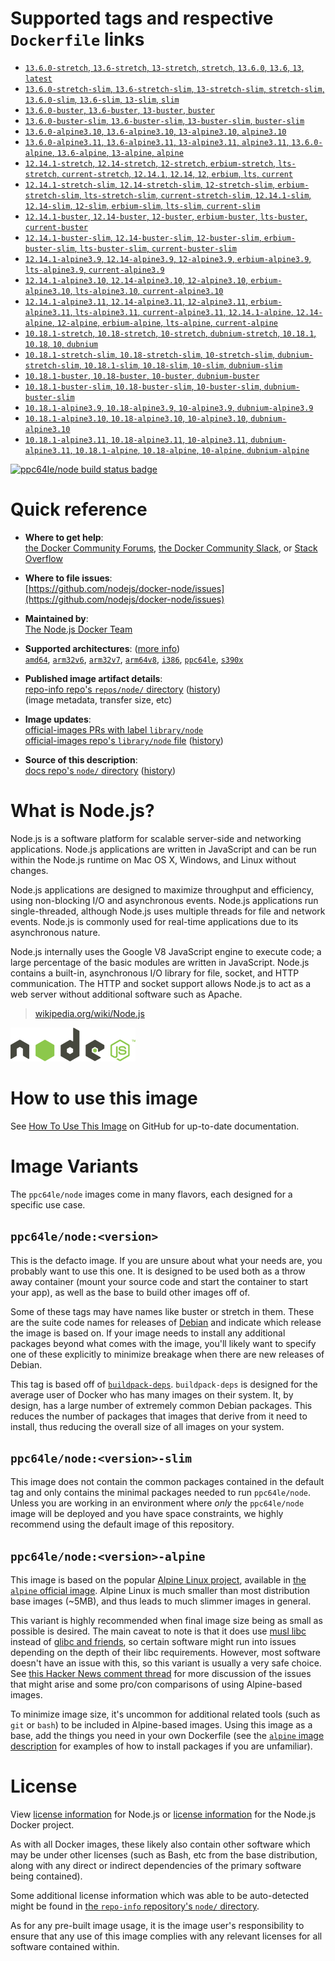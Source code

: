 <!--

********************************************************************************

WARNING:

    DO NOT EDIT "node/README.md"

    IT IS AUTO-GENERATED

    (from the other files in "node/" combined with a set of templates)

********************************************************************************

-->

# Supported tags and respective `Dockerfile` links

-	[`13.6.0-stretch`, `13.6-stretch`, `13-stretch`, `stretch`, `13.6.0`, `13.6`, `13`, `latest`](https://github.com/nodejs/docker-node/blob/8b8eebe2667b04d50f85535e2504fcbfd4675930/13/stretch/Dockerfile)
-	[`13.6.0-stretch-slim`, `13.6-stretch-slim`, `13-stretch-slim`, `stretch-slim`, `13.6.0-slim`, `13.6-slim`, `13-slim`, `slim`](https://github.com/nodejs/docker-node/blob/cd046b99024274af8a782bc7fb722a89f65ecfdc/13/stretch-slim/Dockerfile)
-	[`13.6.0-buster`, `13.6-buster`, `13-buster`, `buster`](https://github.com/nodejs/docker-node/blob/8b8eebe2667b04d50f85535e2504fcbfd4675930/13/buster/Dockerfile)
-	[`13.6.0-buster-slim`, `13.6-buster-slim`, `13-buster-slim`, `buster-slim`](https://github.com/nodejs/docker-node/blob/cd046b99024274af8a782bc7fb722a89f65ecfdc/13/buster-slim/Dockerfile)
-	[`13.6.0-alpine3.10`, `13.6-alpine3.10`, `13-alpine3.10`, `alpine3.10`](https://github.com/nodejs/docker-node/blob/8b8eebe2667b04d50f85535e2504fcbfd4675930/13/alpine3.10/Dockerfile)
-	[`13.6.0-alpine3.11`, `13.6-alpine3.11`, `13-alpine3.11`, `alpine3.11`, `13.6.0-alpine`, `13.6-alpine`, `13-alpine`, `alpine`](https://github.com/nodejs/docker-node/blob/8b8eebe2667b04d50f85535e2504fcbfd4675930/13/alpine3.11/Dockerfile)
-	[`12.14.1-stretch`, `12.14-stretch`, `12-stretch`, `erbium-stretch`, `lts-stretch`, `current-stretch`, `12.14.1`, `12.14`, `12`, `erbium`, `lts`, `current`](https://github.com/nodejs/docker-node/blob/8b8eebe2667b04d50f85535e2504fcbfd4675930/12/stretch/Dockerfile)
-	[`12.14.1-stretch-slim`, `12.14-stretch-slim`, `12-stretch-slim`, `erbium-stretch-slim`, `lts-stretch-slim`, `current-stretch-slim`, `12.14.1-slim`, `12.14-slim`, `12-slim`, `erbium-slim`, `lts-slim`, `current-slim`](https://github.com/nodejs/docker-node/blob/cd046b99024274af8a782bc7fb722a89f65ecfdc/12/stretch-slim/Dockerfile)
-	[`12.14.1-buster`, `12.14-buster`, `12-buster`, `erbium-buster`, `lts-buster`, `current-buster`](https://github.com/nodejs/docker-node/blob/8b8eebe2667b04d50f85535e2504fcbfd4675930/12/buster/Dockerfile)
-	[`12.14.1-buster-slim`, `12.14-buster-slim`, `12-buster-slim`, `erbium-buster-slim`, `lts-buster-slim`, `current-buster-slim`](https://github.com/nodejs/docker-node/blob/cd046b99024274af8a782bc7fb722a89f65ecfdc/12/buster-slim/Dockerfile)
-	[`12.14.1-alpine3.9`, `12.14-alpine3.9`, `12-alpine3.9`, `erbium-alpine3.9`, `lts-alpine3.9`, `current-alpine3.9`](https://github.com/nodejs/docker-node/blob/8b8eebe2667b04d50f85535e2504fcbfd4675930/12/alpine3.9/Dockerfile)
-	[`12.14.1-alpine3.10`, `12.14-alpine3.10`, `12-alpine3.10`, `erbium-alpine3.10`, `lts-alpine3.10`, `current-alpine3.10`](https://github.com/nodejs/docker-node/blob/8b8eebe2667b04d50f85535e2504fcbfd4675930/12/alpine3.10/Dockerfile)
-	[`12.14.1-alpine3.11`, `12.14-alpine3.11`, `12-alpine3.11`, `erbium-alpine3.11`, `lts-alpine3.11`, `current-alpine3.11`, `12.14.1-alpine`, `12.14-alpine`, `12-alpine`, `erbium-alpine`, `lts-alpine`, `current-alpine`](https://github.com/nodejs/docker-node/blob/8b8eebe2667b04d50f85535e2504fcbfd4675930/12/alpine3.11/Dockerfile)
-	[`10.18.1-stretch`, `10.18-stretch`, `10-stretch`, `dubnium-stretch`, `10.18.1`, `10.18`, `10`, `dubnium`](https://github.com/nodejs/docker-node/blob/e756350f8b873cec2faa2cf2bad92ba8c7884ed4/10/stretch/Dockerfile)
-	[`10.18.1-stretch-slim`, `10.18-stretch-slim`, `10-stretch-slim`, `dubnium-stretch-slim`, `10.18.1-slim`, `10.18-slim`, `10-slim`, `dubnium-slim`](https://github.com/nodejs/docker-node/blob/e756350f8b873cec2faa2cf2bad92ba8c7884ed4/10/stretch-slim/Dockerfile)
-	[`10.18.1-buster`, `10.18-buster`, `10-buster`, `dubnium-buster`](https://github.com/nodejs/docker-node/blob/e756350f8b873cec2faa2cf2bad92ba8c7884ed4/10/buster/Dockerfile)
-	[`10.18.1-buster-slim`, `10.18-buster-slim`, `10-buster-slim`, `dubnium-buster-slim`](https://github.com/nodejs/docker-node/blob/e756350f8b873cec2faa2cf2bad92ba8c7884ed4/10/buster-slim/Dockerfile)
-	[`10.18.1-alpine3.9`, `10.18-alpine3.9`, `10-alpine3.9`, `dubnium-alpine3.9`](https://github.com/nodejs/docker-node/blob/e756350f8b873cec2faa2cf2bad92ba8c7884ed4/10/alpine3.9/Dockerfile)
-	[`10.18.1-alpine3.10`, `10.18-alpine3.10`, `10-alpine3.10`, `dubnium-alpine3.10`](https://github.com/nodejs/docker-node/blob/e756350f8b873cec2faa2cf2bad92ba8c7884ed4/10/alpine3.10/Dockerfile)
-	[`10.18.1-alpine3.11`, `10.18-alpine3.11`, `10-alpine3.11`, `dubnium-alpine3.11`, `10.18.1-alpine`, `10.18-alpine`, `10-alpine`, `dubnium-alpine`](https://github.com/nodejs/docker-node/blob/e756350f8b873cec2faa2cf2bad92ba8c7884ed4/10/alpine3.11/Dockerfile)

[![ppc64le/node build status badge](https://img.shields.io/jenkins/s/https/doi-janky.infosiftr.net/job/multiarch/job/ppc64le/job/node.svg?label=ppc64le/node%20%20build%20job)](https://doi-janky.infosiftr.net/job/multiarch/job/ppc64le/job/node/)

# Quick reference

-	**Where to get help**:  
	[the Docker Community Forums](https://forums.docker.com/), [the Docker Community Slack](http://dockr.ly/slack), or [Stack Overflow](https://stackoverflow.com/search?tab=newest&q=docker)

-	**Where to file issues**:  
	[https://github.com/nodejs/docker-node/issues](https://github.com/nodejs/docker-node/issues)

-	**Maintained by**:  
	[The Node.js Docker Team](https://github.com/nodejs/docker-node)

-	**Supported architectures**: ([more info](https://github.com/docker-library/official-images#architectures-other-than-amd64))  
	[`amd64`](https://hub.docker.com/r/amd64/node/), [`arm32v6`](https://hub.docker.com/r/arm32v6/node/), [`arm32v7`](https://hub.docker.com/r/arm32v7/node/), [`arm64v8`](https://hub.docker.com/r/arm64v8/node/), [`i386`](https://hub.docker.com/r/i386/node/), [`ppc64le`](https://hub.docker.com/r/ppc64le/node/), [`s390x`](https://hub.docker.com/r/s390x/node/)

-	**Published image artifact details**:  
	[repo-info repo's `repos/node/` directory](https://github.com/docker-library/repo-info/blob/master/repos/node) ([history](https://github.com/docker-library/repo-info/commits/master/repos/node))  
	(image metadata, transfer size, etc)

-	**Image updates**:  
	[official-images PRs with label `library/node`](https://github.com/docker-library/official-images/pulls?q=label%3Alibrary%2Fnode)  
	[official-images repo's `library/node` file](https://github.com/docker-library/official-images/blob/master/library/node) ([history](https://github.com/docker-library/official-images/commits/master/library/node))

-	**Source of this description**:  
	[docs repo's `node/` directory](https://github.com/docker-library/docs/tree/master/node) ([history](https://github.com/docker-library/docs/commits/master/node))

# What is Node.js?

Node.js is a software platform for scalable server-side and networking applications. Node.js applications are written in JavaScript and can be run within the Node.js runtime on Mac OS X, Windows, and Linux without changes.

Node.js applications are designed to maximize throughput and efficiency, using non-blocking I/O and asynchronous events. Node.js applications run single-threaded, although Node.js uses multiple threads for file and network events. Node.js is commonly used for real-time applications due to its asynchronous nature.

Node.js internally uses the Google V8 JavaScript engine to execute code; a large percentage of the basic modules are written in JavaScript. Node.js contains a built-in, asynchronous I/O library for file, socket, and HTTP communication. The HTTP and socket support allows Node.js to act as a web server without additional software such as Apache.

> [wikipedia.org/wiki/Node.js](https://en.wikipedia.org/wiki/Node.js)

![logo](https://raw.githubusercontent.com/docker-library/docs/01c12653951b2fe592c1f93a13b4e289ada0e3a1/node/logo.png)

# How to use this image

See [How To Use This Image](https://github.com/nodejs/docker-node/blob/master/README.md#how-to-use-this-image) on GitHub for up-to-date documentation.

# Image Variants

The `ppc64le/node` images come in many flavors, each designed for a specific use case.

## `ppc64le/node:<version>`

This is the defacto image. If you are unsure about what your needs are, you probably want to use this one. It is designed to be used both as a throw away container (mount your source code and start the container to start your app), as well as the base to build other images off of.

Some of these tags may have names like buster or stretch in them. These are the suite code names for releases of [Debian](https://wiki.debian.org/DebianReleases) and indicate which release the image is based on. If your image needs to install any additional packages beyond what comes with the image, you'll likely want to specify one of these explicitly to minimize breakage when there are new releases of Debian.

This tag is based off of [`buildpack-deps`](https://hub.docker.com/_/buildpack-deps/). `buildpack-deps` is designed for the average user of Docker who has many images on their system. It, by design, has a large number of extremely common Debian packages. This reduces the number of packages that images that derive from it need to install, thus reducing the overall size of all images on your system.

## `ppc64le/node:<version>-slim`

This image does not contain the common packages contained in the default tag and only contains the minimal packages needed to run `ppc64le/node`. Unless you are working in an environment where *only* the `ppc64le/node` image will be deployed and you have space constraints, we highly recommend using the default image of this repository.

## `ppc64le/node:<version>-alpine`

This image is based on the popular [Alpine Linux project](http://alpinelinux.org), available in [the `alpine` official image](https://hub.docker.com/_/alpine). Alpine Linux is much smaller than most distribution base images (~5MB), and thus leads to much slimmer images in general.

This variant is highly recommended when final image size being as small as possible is desired. The main caveat to note is that it does use [musl libc](http://www.musl-libc.org) instead of [glibc and friends](http://www.etalabs.net/compare_libcs.html), so certain software might run into issues depending on the depth of their libc requirements. However, most software doesn't have an issue with this, so this variant is usually a very safe choice. See [this Hacker News comment thread](https://news.ycombinator.com/item?id=10782897) for more discussion of the issues that might arise and some pro/con comparisons of using Alpine-based images.

To minimize image size, it's uncommon for additional related tools (such as `git` or `bash`) to be included in Alpine-based images. Using this image as a base, add the things you need in your own Dockerfile (see the [`alpine` image description](https://hub.docker.com/_/alpine/) for examples of how to install packages if you are unfamiliar).

# License

View [license information](https://github.com/nodejs/node/blob/master/LICENSE) for Node.js or [license information](https://github.com/nodejs/docker-node/blob/master/LICENSE) for the Node.js Docker project.

As with all Docker images, these likely also contain other software which may be under other licenses (such as Bash, etc from the base distribution, along with any direct or indirect dependencies of the primary software being contained).

Some additional license information which was able to be auto-detected might be found in [the `repo-info` repository's `node/` directory](https://github.com/docker-library/repo-info/tree/master/repos/node).

As for any pre-built image usage, it is the image user's responsibility to ensure that any use of this image complies with any relevant licenses for all software contained within.
